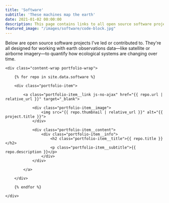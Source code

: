 ```yaml
---
title: 'Software'
subtitle: 'These machines map the earth'
date: 2021-01-02 00:00:00
description: This page contains links to all open source software projects I've led or contributed to.
featured_image: "/images/software/code-block.jpg"
---
```


Below are open source software projects I've led or contributed to. They're all designed for working with earth observations data—like satellite or airborne imagery—to quantify how ecological systems are changing over time.

<section class="portfolio">

    <div class="content-wrap portfolio-wrap">

        {% for repo in site.data.software %}

        <div class="portfolio-item">

            <a class="portfolio-item__link js-no-ajax" href="{{ repo.url | relative_url }}" target="_blank">

                <div class="portfolio-item__image">
                    <img src="{{ repo.thumbnail | relative_url }}" alt="{{ project.title }}">
                </div>

                <div class="portfolio-item__content">
                    <div class="portfolio-item__info">
                        <h2 class="portfolio-item__title">{{ repo.title }}</h2>
                        <p class="portfolio-item__subtitle">{{ repo.description }}</p>
                    </div>
                </div>

            </a>

        </div>

        {% endfor %}

    </div>

</section>
